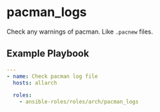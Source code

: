 # pacman_logs

Check any warnings of pacman. Like `.pacnew` files.

## Example Playbook

```yaml
---
- name: Check pacman log file
  hosts: allarch

  roles:
    - ansible-roles/roles/arch/pacman_logs
```
